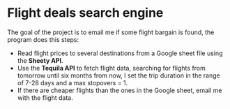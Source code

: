# Flight deals search engine
The goal of the project is to email me if some flight bargain is found, the program does this steps:
- Read flight prices to several destinations from a Google sheet file using the **Sheety API**.
- Use the **Tequila API** to fetch flight data, searching for flights from tomorrow until six months from now, I set the trip duration in the range of 7-28 days and a max stopovers = 1.
- If there are cheaper flights than the ones in the Google sheet, email me with the flight data. 
